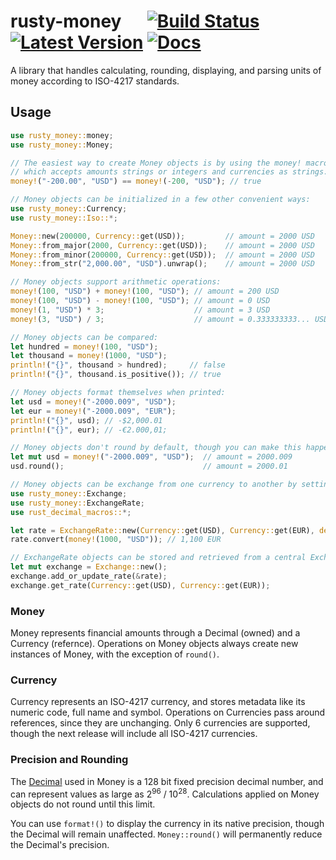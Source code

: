 # rusty-money &emsp; [![Build Status]][travis] [![Latest Version]][crates.io] [![Docs]][docs.rs] 

[Build Status]: https://travis-ci.com/varunsrin/rusty_money.svg?branch=master
[travis]: https://travis-ci.com/varunsrin/rusty_money
[Latest Version]: https://img.shields.io/crates/v/rusty-money.svg
[crates.io]: https://crates.io/crates/rusty-money
[Docs]: https://docs.rs/rusty-money/badge.svg
[docs.rs]: https://docs.rs/rusty-money

A library that handles calculating, rounding, displaying, and parsing units of money according to ISO-4217 standards. 

## Usage
```rust
use rusty_money::money;
use rusty_money::Money;

// The easiest way to create Money objects is by using the money! macro
// which accepts amounts strings or integers and currencies as strings:
money!("-200.00", "USD") == money!(-200, "USD"); // true

// Money objects can be initialized in a few other convenient ways:
use rusty_money::Currency;
use rusty_money::Iso::*;

Money::new(200000, Currency::get(USD));         // amount = 2000 USD
Money::from_major(2000, Currency::get(USD));    // amount = 2000 USD
Money::from_minor(200000, Currency::get(USD));  // amount = 2000 USD
Money::from_str("2,000.00", "USD").unwrap();    // amount = 2000 USD

// Money objects support arithmetic operations:
money!(100, "USD") + money!(100, "USD"); // amount = 200 USD
money!(100, "USD") - money!(100, "USD"); // amount = 0 USD
money!(1, "USD") * 3;                    // amount = 3 USD
money!(3, "USD") / 3;                    // amount = 0.333333333... USD

// Money objects can be compared:
let hundred = money!(100, "USD");
let thousand = money!(1000, "USD");
println!("{}", thousand > hundred);     // false
println!("{}", thousand.is_positive()); // true

// Money objects format themselves when printed:
let usd = money!("-2000.009", "USD");
let eur = money!("-2000.009", "EUR");
println!("{}", usd); // -$2,000.01
println!("{}", eur); // -€2.000,01;

// Money objects don't round by default, though you can make this happen manually:
let mut usd = money!("-2000.009", "USD");  // amount = 2000.009
usd.round();                               // amount = 2000.01

// Money objects can be exchange from one currency to another by setting up an ExchangeRate:
use rusty_money::Exchange;
use rusty_money::ExchangeRate;
use rust_decimal_macros::*;

let rate = ExchangeRate::new(Currency::get(USD), Currency::get(EUR), dec!(1.1)).unwrap();
rate.convert(money!(1000, "USD")); // 1,100 EUR

// ExchangeRate objects can be stored and retrieved from a central Exchange:
let mut exchange = Exchange::new();
exchange.add_or_update_rate(&rate);
exchange.get_rate(Currency::get(USD), Currency::get(EUR));
```

### Money 

Money represents financial amounts through a Decimal (owned) and a Currency (refernce). Operations on Money objects 
always create new instances of Money, with the exception of `round()`.

### Currency 

Currency represents an ISO-4217 currency, and stores metadata like its numeric code, full name and symbol. Operations
on Currencies pass around references, since they are unchanging. Only 6 currencies are supported, though the next
release will include all ISO-4217 currencies. 

### Precision and Rounding

The [Decimal](https://github.com/paupino/rust-decimal) used in Money is a 128 bit fixed precision decimal number, and 
can represent values as large as  2<sup>96</sup> / 10<sup>28</sup>. Calculations applied on Money objects do not round 
until this limit. 

You can use `format!()` to display the currency in its native precision, though the Decimal will remain unaffected. 
`Money::round()` will permanently reduce the Decimal's precision.

